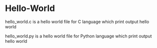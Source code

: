 # Hello-World

hello_world.c
 is a hello world file for C language which print output hello world

hello_world.py
 is a hello world file for Python language which print output hello world
